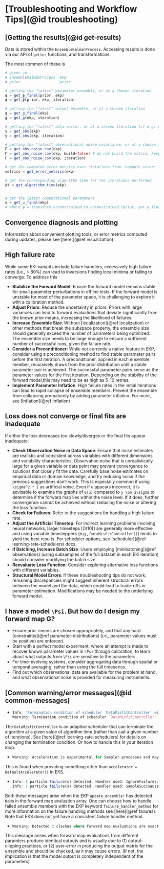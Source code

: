 # [Troubleshooting and Workflow Tips](@id troubleshooting)

## [Getting the results](@id get-results)

Data is stored within the `EnsembleKalmanProcess`. Accessing results is done via our API of `getter` functions, and transformations.

The most common of these is
```julia
# given an
# EnsembleKalmanProcess `ekp`
# prior                 `prior`

# getting the "latest" parameter ensemble, or at a chosen iteration
ϕ = get_ϕ_final(prior, ekp)
ϕ = get_ϕ(prior, ekp, iteration)

# getting the "latest" output ensemble, or at a chosen iteration
g = get_g_final(ekp)
g = get_g(ekp, iteration)

# getting the "latest" data vector, or at a chosen iteration [if e.g. minibatching]
y = get_obs(ekp)
y = get_obs(ekp, iteration)

# getting the "latest" observational noise covariance, or at a chosen iteration [if e.g. minibatching]
Γ = get_obs_noise_cov(ekp) 
Γ = get_obs_noise_cov(ekp, build=false) # do not build the matrix, keep it blocked 
Γ = get_obs_noise_cov(ekp, iteration) 

# get the computed error metrics over iterations from `compute_error!`
metrics = get_error_metrics(ekp)

# get the corresponding algorithm time for the iterations performed
Δt = get_algorithm_time(ekp) 


# get the latest computational parameters
u = get_u_final(ekp)  
# where ϕ = transform_unconstrained_to_unconstrained.(prior, get_u_final(ekp))
```


## Convergence diagnosis and plotting

Information about convenient plotting tools, or error metrics computed during updates, please see [here.](@ref visualization)

## High failure rate

While some EKI variants include failure handlers, excessively high failure rates (i.e., > 80%) can lead to inversions finding local minima or failing to converge. To address this:

- **Stabilize the Forward Model**: Ensure the forward model remains stable for small parameter perturbations in offline tests. If the forward model is unstable for most of the parameter space, it is challenging to explore it with a calibration method.
- **Adjust Priors**: Reduce the uncertainty in priors. Priors with large variances can lead to forward evaluations that deviate significantly from the known prior means, increasing the likelihood of failures.
- **Increase Ensemble Size**: Without [localization](@ref localization) or other methods that break the subspace property, the ensemble size should generally exceed the number of parameters being optimized. The ensemble size needs to be large enough to ensure a sufficient number of successful runs, given the failure rate.
- **Consider a Preconditioner**: While not currently a native feature in EKP, consider using a preconditioning method to find stable parameter pairs before the first iteration. A preconditioner, applied in each ensemble member, recursively draws from the prior distribution until a stable parameter pair is achieved. The successful parameter pairs serve as the parameter values for the first iteration. Depending on the stability of the forward model,this may need to be as high as 5-10 retries.
- **Implement Parameter Inflation**: High failure rates in the initial iterations can lead to rapid collapse of ensemble members. Prevent the ensemble from collapsing prematurely by adding parameter inflation. For more, see [inflation](@ref inflation)

## Loss does not converge or final fits are inadequate

If either the loss decreases too slowly/diverges or the final fits appear inadequate:

- **Check Observation Noise in Data Space**: Ensure that noise estimates are realistic and consistent across variables with different dimensions and variability characteristics. Observation noise that is unrealistically large for a given variable or data point may prevent convergence to solutions that closely fit the data. Carefully base noise estimates on empirical data or domain knowledge, and try reducing noise if the previous suggestions don’t work. This is especially common if using ``\sigma^2 * I`` as artificial noise. Even if ``u`` appears incorrect, it is advisable to examine the graphs of ``G(u)`` compared to  ``y \pm 2\sigma`` to determine if the forward map lies within the noise level. If it does, further convergence cannot be achieved without reducing the noise or altering the loss function.
- **Check for Failures**: Refer to the suggestions for handling a high failure rate.
- **Adjust the Artificial Timestep**: For indirect learning problems involving neural networks, larger timesteps [O(10)] are generally more effective and using variable timesteppers (e.g., `DataMisfitController()`) tends to yield the best results. For scheduler options, see [scheduler](@ref learning-rate-schedulers) docs.
- **If Batching, Increase Batch Size**: Users employing [minibatching](@ref observations) (using subsamples of the full dataset in each EKI iteration) should consider modifying the batch size. 
- **Reevaluate Loss Function**: Consider exploring alternative loss functions with different variables.
- **Structural Model Errors**: If these troubleshooting tips do not work, remaining discrepancies might suggest inherent structural errors between the model and the data, which could lead to trade-offs in parameter estimation. Modifications may be needed to the underlying forward model. 

## I have a model ``\Psi``. But how do I design my forward map G?
- Ensure prior means are chosen appropriately, and that any hard [constraints](@ref parameter-distributions) (i.e., parameter values must be positive) are enforced.
- Start with a perfect model experiment, where an attempt is made to recover known parameter values in ``\Psi`` through calibration, to learn about what outputs from ``\Psi`` are sensitive to the parameters.
- For time-evolving systems, consider aggregating data through spatial or temporal averaging, rather than using the full timeseries. 
- Find out which observational data are available for the problem at hand, and what observational noise is provided for measuring instruments.

## [Common warning/error messages](@id common-messages)
- ```julia
  Info: "Termination condition of scheduler `DataMisfitController` will be exceeded during the next iteration."
  Warning: Termination condition of scheduler `DataMisfitController` has been exceeded, returning `true` from `update_ensemble!` and preventing futher updates. Set on_terminate="continue" in `DataMisfitController` to ignore termination
  ```
The `DataMisfitController` is an adaptive scheduler that can terminate the algorithm at a given value of algorithm time (rather than juat a given number of iterations). See [here](@ref learning-rate-schedulers) for details on changing the termination condition. Or how to handle this in your iteration loop.

- ```julia
  Warning: Acceleration is experimental for Sampler processes and may affect convergence.
  ```
This is found when providing something other than `accelerator = DefaultAccelerator()` in EKS.
- ```julia
  Info: 1 particle failure(s) detected. Handler used: IgnoreFailures.
  Info: 1 particle failure(s) detected. Handler used: SampleSuccGauss.
  ```
Both these messages arise when the EKP `update_ensemble!` has detected `NaN`s in the forward map evaluation array. One can choose how to handle failed ensemble members with the EKP keyword `failure_handler_method` for more information on the failure handling methods see [here](@ref failures). Note that EKS does not yet have a consistent failure handler method.

- ```julia
  Warning: Detected 2 clashes where forward map evaluations are exactly equal (and not NaN), this is likely to cause `LinearAlgebra` difficulty. Please check forward evaluations for bugs.
  ```
This message arises when forward map evaluations from different paramters produce identical outputs and is usually due to (1) output-clipping practices, or (2) user-error in producing the output matrix for the ensemble and should be checked, as it may cause errors. (If not, the implication is that the model output is completely independent of the parameters) 